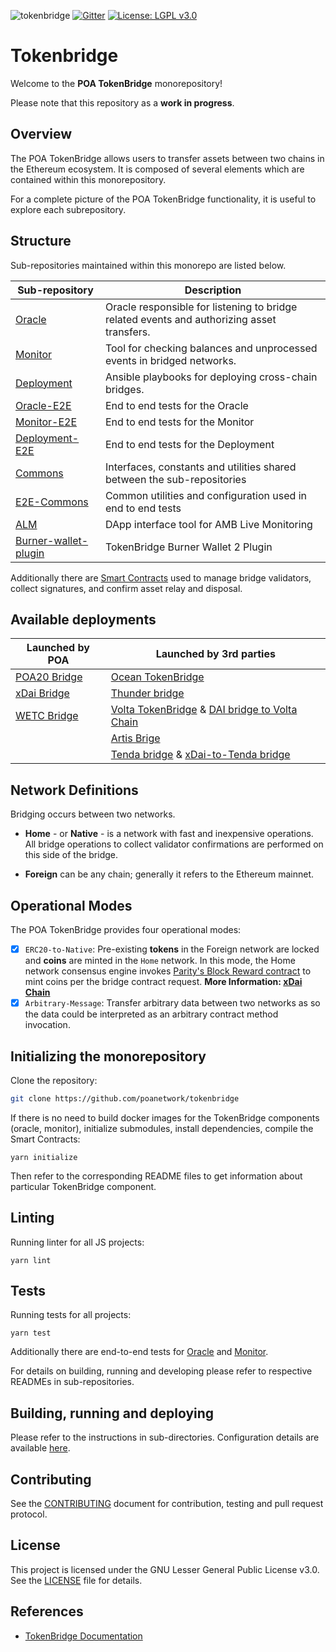 ![tokenbridge](https://github.com/poanetwork/tokenbridge/workflows/tokenbridge/badge.svg?branch=master)
[![Gitter](https://badges.gitter.im/poanetwork/poa-bridge.svg)](https://gitter.im/poanetwork/poa-bridge?utm_source=badge&utm_medium=badge&utm_campaign=pr-badge&utm_content=badge)
[![License: LGPL v3.0](https://img.shields.io/badge/License-LGPL%20v3-blue.svg)](https://www.gnu.org/licenses/lgpl-3.0)

# Tokenbridge
Welcome to the **POA TokenBridge** monorepository!

Please note that this repository as a **work in progress**.

## Overview

The POA TokenBridge allows users to transfer assets between two chains in the Ethereum ecosystem. It is composed of several elements which are contained within this monorepository.

For a complete picture of the POA TokenBridge functionality, it is useful to explore each subrepository.

## Structure

Sub-repositories maintained within this monorepo are listed below.

| Sub-repository | Description |
| --- | --- |
| [Oracle](oracle/README.md) | Oracle responsible for listening to bridge related events and authorizing asset transfers. |
| [Monitor](monitor/README.md) | Tool for checking balances and unprocessed events in bridged networks. |
| [Deployment](deployment/README.md) | Ansible playbooks for deploying cross-chain bridges. |
| [Oracle-E2E](oracle-e2e/README.md) | End to end tests for the Oracle |
| [Monitor-E2E](monitor-e2e/README.md) | End to end tests for the Monitor |
| [Deployment-E2E](deployment-e2e/README.md) | End to end tests for the Deployment |
| [Commons](commons/README.md) | Interfaces, constants and utilities shared between the sub-repositories |
| [E2E-Commons](e2e-commons/README.md) | Common utilities and configuration used in end to end tests |
| [ALM](alm/README.md) | DApp interface tool for AMB Live Monitoring |
| [Burner-wallet-plugin](burner-wallet-plugin/README.md) | TokenBridge Burner Wallet 2 Plugin |

Additionally there are [Smart Contracts](https://github.com/poanetwork/tokenbridge-contracts) used to manage bridge validators, collect signatures, and confirm asset relay and disposal.

## Available deployments

| **Launched by POA** | **Launched by 3rd parties** |
| ---------- | ---------- |
| [POA20 Bridge](https://bridge.poa.net/) | [Ocean TokenBridge](https://bridge.oceanprotocol.com/) | 
| [xDai Bridge](https://dai-bridge.poa.network/) | [Thunder bridge](https://ui.stormdapps.com/) |
| [WETC Bridge](https://wetc.app/) | [Volta TokenBridge](https://vt.volta.bridge.eth.events/) & [DAI bridge to Volta Chain](https://dai.volta.bridge.eth.events/) |
| | [Artis Brige](https://bridge.artis.network/) |
| | [Tenda bridge](https://bridge-mainnet.tenda.network) & [xDai-to-Tenda bridge](https://bridge-xdai.tenda.network/) |

## Network Definitions

 Bridging occurs between two networks.

 * **Home** - or **Native** - is a network with fast and inexpensive operations. All bridge operations to collect validator confirmations are performed on this side of the bridge.

* **Foreign** can be any chain; generally it refers to the Ethereum mainnet. 

## Operational Modes

The POA TokenBridge provides four operational modes:

- [x] `ERC20-to-Native`: Pre-existing **tokens** in the Foreign network are locked and **coins** are minted in the `Home` network. In this mode, the Home network consensus engine invokes [Parity's Block Reward contract](https://wiki.parity.io/Block-Reward-Contract.html) to mint coins per the bridge contract request. **More Information: [xDai Chain](https://medium.com/poa-network/poa-network-partners-with-makerdao-on-xdai-chain-the-first-ever-usd-stable-blockchain-65a078c41e6a)**
- [x] `Arbitrary-Message`: Transfer arbitrary data between two networks as so the data could be interpreted as an arbitrary contract method invocation.

## Initializing the monorepository

Clone the repository:
```bash
git clone https://github.com/poanetwork/tokenbridge
```

If there is no need to build docker images for the TokenBridge components (oracle, monitor), initialize submodules, install dependencies, compile the Smart Contracts:
```
yarn initialize
```

Then refer to the corresponding README files to get information about particular TokenBridge component.

## Linting

Running linter for all JS projects:

```
yarn lint
```

## Tests

Running tests for all projects:

```
yarn test
```

Additionally there are end-to-end tests for [Oracle](oracle-e2e/README.md) and [Monitor](monitor-e2e/README.md).

For details on building, running and developing please refer to respective READMEs in sub-repositories.

## Building, running and deploying

Please refer to the instructions in sub-directories.
Configuration details are available [here](./CONFIGURATION.md).

## Contributing

See the [CONTRIBUTING](CONTRIBUTING.md) document for contribution, testing and pull request protocol.

## License

This project is licensed under the GNU Lesser General Public License v3.0. See the [LICENSE](LICENSE) file for details.

## References

* [TokenBridge Documentation](https://docs.tokenbridge.net/)
